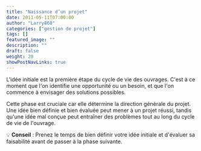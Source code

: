 ```yaml
---
title: "Naissance d’un projet"
date: 2011-05-11T07:00:00
author: "Larry868"
categories: ["gestion de projet"]
tags: []
featured_image: ""
description: ""
draft: false
weight: 20
showPostNavLinks: true
---
```


L'idée initiale est la première étape du cycle de vie des ouvrages. C'est à ce moment que l'on identifie une opportunité ou un besoin, et que l'on commence à envisager des solutions possibles.

<!--more-->

Cette phase est cruciale car elle détermine la direction générale du projet. Une idée bien définie et bien évaluée peut mener à un projet réussi, tandis qu'une idée mal conçue peut entraîner des problèmes tout au long du cycle de vie de l'ouvrage.

:bulb: **Conseil** : Prenez le temps de bien définir votre idée initiale et d'évaluer sa faisabilité avant de passer à la phase suivante.

